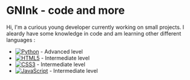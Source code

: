 # GNInk - code and more

Hi, I'm a curious young developer currently working on small projects.
I aleardy have some knowledge in code and am learning other different languages :
 - [![Python](https://img.shields.io/badge/python-3670A0?style=flat&logo=python&logoColor=ffdd54)](https://www.python.org/) - Advanced level
 - [![HTML5](https://img.shields.io/badge/html5-%23E34F26.svg?style=flat&logo=html5&logoColor=white)]() - Intermediate level
 - [![CSS3](https://img.shields.io/badge/css3-%231572B6.svg?style=flat&logo=css3&logoColor=white)]() - Intermediate level
 - [![JavaScript](https://img.shields.io/badge/javascript-%23323330.svg?style=flat&logo=javascript&logoColor=%23F7DF1E)]() - Intermediate level
